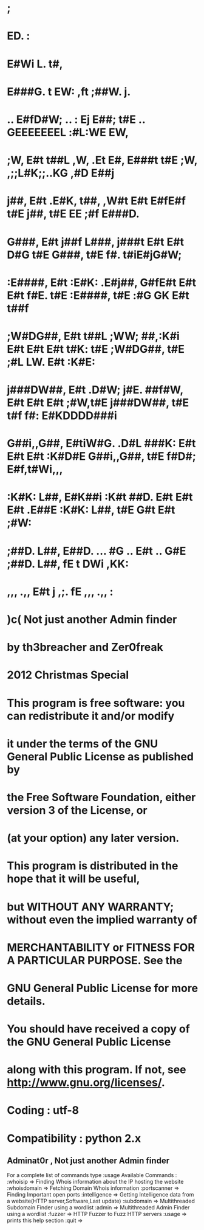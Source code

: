 #                  ;                                                                                              
#                  ED.                                                                           :                
#                  E#Wi                                L.                                       t#,               
#                  E###G.                          t   EW:        ,ft                          ;##W.   j.         
#               .. E#fD#W;              ..       : Ej  E##;       t#E            .. GEEEEEEEL :#L:WE   EW,        
#              ;W, E#t t##L            ,W,     .Et E#, E###t      t#E           ;W, ,;;L#K;;..KG  ,#D  E##j       
#             j##, E#t  .E#K,         t##,    ,W#t E#t E#fE#f     t#E          j##,    t#E   EE    ;#f E###D.     
#            G###, E#t    j##f       L###,   j###t E#t E#t D#G    t#E         G###,    t#E  f#.     t#iE#jG#W;    
#          :E####, E#t    :E#K:    .E#j##,  G#fE#t E#t E#t  f#E.  t#E       :E####,    t#E  :#G     GK E#t t##f   
#         ;W#DG##, E#t   t##L     ;WW; ##,:K#i E#t E#t E#t   t#K: t#E      ;W#DG##,    t#E   ;#L   LW. E#t  :K#E: 
#        j###DW##, E#t .D#W;     j#E.  ##f#W,  E#t E#t E#t    ;#W,t#E     j###DW##,    t#E    t#f f#:  E#KDDDD###i
#       G##i,,G##, E#tiW#G.    .D#L    ###K:   E#t E#t E#t     :K#D#E    G##i,,G##,    t#E     f#D#;   E#f,t#Wi,,,
#     :K#K:   L##, E#K##i     :K#t     ##D.    E#t E#t E#t      .E##E  :K#K:   L##,    t#E      G#t    E#t  ;#W:  
#    ;##D.    L##, E##D.      ...      #G      ..  E#t ..         G#E ;##D.    L##,     fE       t     DWi   ,KK: 
#    ,,,      .,,  E#t                 j           ,;.             fE ,,,      .,,       :                        
# 
#															)c( Not just another Admin finder
#                												by th3breacher and Zer0freak
#                												2012 Christmas Special
#
# This program is free software: you can redistribute it and/or modify
# it under the terms of the GNU General Public License as published by
# the Free Software Foundation, either version 3 of the License, or
# (at your option) any later version.
#
# This program is distributed in the hope that it will be useful,
# but WITHOUT ANY WARRANTY; without even the implied warranty of
# MERCHANTABILITY or FITNESS FOR A PARTICULAR PURPOSE. See the
# GNU General Public License for more details.
#
# You should have received a copy of the GNU General Public License
# along with this program. If not, see <http://www.gnu.org/licenses/>.   
# Coding : utf-8
# Compatibility : python 2.x

Adminat0r , Not just another Admin finder
-----------------------------
For a complete list of commands type :usage
Available Commands :
	:whoisip => Finding Whois information about the IP hosting the website 
	:whoisdomain => Fetching Domain Whois information
	:portscanner => Finding Important open ports
	:intelligence => Getting Intelligence data from a website(HTTP server,Software,Last update)
	:subdomain => Multithreaded Subdomain Finder using a wordlist
	:admin => Multithreaded Admin Finder using a wordlist
	:fuzzer => HTTP Fuzzer to Fuzz HTTP servers
	:usage => prints this help section
	:quit =>
